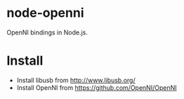 # node-openni

OpenNI bindings in Node.js.

# Install

* Install libusb from http://www.libusb.org/
* Install OpenNI from https://github.com/OpenNI/OpenNI
